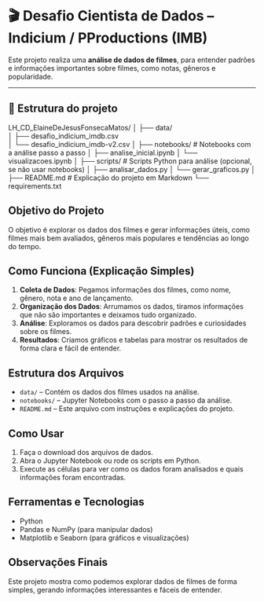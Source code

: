 
# 🎬 Desafio Cientista de Dados – Indicium / PProductions (IMB)

Este projeto realiza uma **análise de dados de filmes**, para entender padrões e informações importantes sobre filmes, como notas, gêneros e popularidade.

---

## 📂 Estrutura do projeto

LH_CD_ElaineDeJesusFonsecaMatos/
│
├── data/                  
│   ├── desafio_indicium_imdb.csv   
│   └── desafio_indicium_imdb-v2.csv
│
├── notebooks/             # Notebooks com a análise passo a passo
│   ├── analise_inicial.ipynb
│   └── visualizacoes.ipynb
│
├── scripts/               # Scripts Python para análise (opcional, se não usar notebooks)
│   ├── analisar_dados.py
│   └── gerar_graficos.py
│
├── README.md              # Explicação do projeto em Markdown
└── requirements.txt 



## Objetivo do Projeto

O objetivo é explorar os dados dos filmes e gerar informações úteis, como filmes mais bem avaliados, gêneros mais populares e tendências ao longo do tempo.

## Como Funciona (Explicação Simples)

1. **Coleta de Dados**: Pegamos informações dos filmes, como nome, gênero, nota e ano de lançamento.
2. **Organização dos Dados**: Arrumamos os dados, tiramos informações que não são importantes e deixamos tudo organizado.
3. **Análise**: Exploramos os dados para descobrir padrões e curiosidades sobre os filmes.
4. **Resultados**: Criamos gráficos e tabelas para mostrar os resultados de forma clara e fácil de entender.

## Estrutura dos Arquivos

- `data/` – Contém os dados dos filmes usados na análise.
- `notebooks/` – Jupyter Notebooks com o passo a passo da análise.
- `README.md` – Este arquivo com instruções e explicações do projeto.

## Como Usar

1. Faça o download dos arquivos de dados.
2. Abra o Jupyter Notebook ou rode os scripts em Python.
3. Execute as células para ver como os dados foram analisados e quais informações foram encontradas.

## Ferramentas e Tecnologias

- Python
- Pandas e NumPy (para manipular dados)
- Matplotlib e Seaborn (para gráficos e visualizações)

## Observações Finais

Este projeto mostra como podemos explorar dados de filmes de forma simples, gerando informações interessantes e fáceis de entender.
